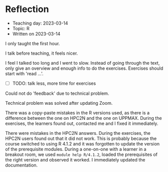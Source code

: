 # Reflection

 * Teaching day: 2023-03-14
 * Topic: R
 * Written on 2023-03-14

I only taught the first hour.

I talk before teaching, it feels nicer.

I feel I talked too long and I went to slow.
Instead of going through the text, only give an
overview and enough info to do the exercises.
Exercises should start with 'read ...'.

- [ ] TODO: talk less, more time for exercises

Could not do 'feedback' due to technical problem.

Technical problem was solved after updating Zoom.

There was a copy-paste mistakes in the R versions used,
as there is a difference between the one on HPC2N and the one on UPPMAX.
During the exercises, the learners found out, 
contacted me and I fixed it immediately.

There were mistakes in the HPC2N answers.
During the exercises, the HPC2N users found out 
that it did not work. This is probably because the course
switched to using R 4.1.2 and it was forgotten to update
the version of the prerequisite modules.
During a one-on-one with a learner in a breakout room,
we used `module help R/4.1.2`, loaded the prerequisites
of the right version and observed it worked.
I immediately updated the documentation.


